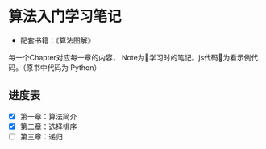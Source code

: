 # 算法入门学习笔记
- 配套书籍：《算法图解》

每一个Chapter对应每一章的内容， Note为学习时的笔记。js代码为看示例代码。（原书中代码为 Python）

## 进度表
- [x] 第一章：算法简介
- [x] 第二章：选择排序
- [ ] 第三章：递归